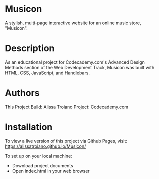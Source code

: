 # Musicon
A stylish, multi-page interactive website for an online music store, "Musicon".  

# Description
As an educational project for Codecademy.com's Advanced Design Methods section of the Web Development Track, Musicon was built with HTML, CSS, JavaScript, and Handlebars.

# Authors
This Project Build: Alissa Troiano
Project: Codecademy.com

# Installation
To view a live version of this project via Github Pages, visit:
https://alissatroiano.github.io/Musicon/

To set up on your local machine:
- Download project documents
- Open index.html in your web browser

